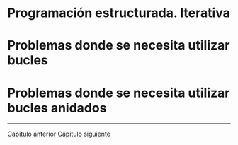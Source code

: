 # Programación estructurada. Iterativa



# Problemas donde se necesita utilizar bucles


# Problemas donde se necesita utilizar bucles anidados


********************************
[Capitulo anterior](https://github.com/MaterialesProgramacion/ProblemasProgramacion/blob/master/selectiva.md)
[Capitulo siguiente](https://github.com/MaterialesProgramacion/ProblemasProgramacion/blob/master/modulos.md)
